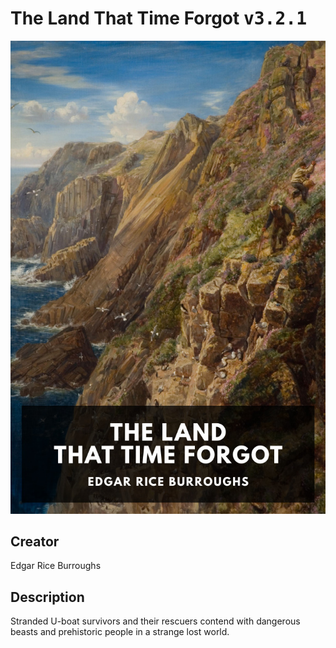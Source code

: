 
# The Land That Time Forgot <kbd>v3.2.1</kbd>

<center>
  <img src="./cover-1024.jpg"/>
</center>

## Creator
Edgar Rice Burroughs

## Description
Stranded U-boat survivors and their rescuers contend with dangerous beasts and prehistoric people in a strange lost world.
